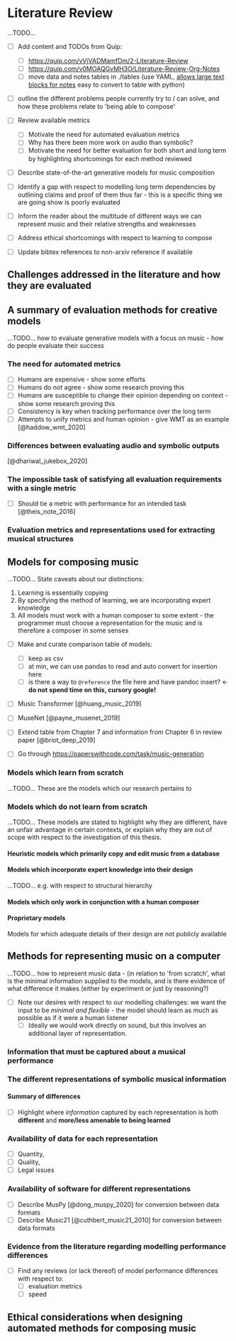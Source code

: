 
# Literature Review

...TODO... 

- [ ] Add content and TODOs from Quip:
    - [ ] https://quip.com/vVjVADMamfDm/2-Literature-Review
    - [ ] https://quip.com/v0MOAQGvMH3O/Literature-Review-Org-Notes
    - [ ] move data and notes tables in ./tables (use YAML, [allows large text blocks
      for notes](https://stackoverflow.com/a/3790497/2550114) easy to convert to table
      with python)
- [ ] outline the different problems people currently try to / can solve, and how these
  problems relate to 'being able to compose'
- [ ] Review available metrics
    - [ ] Motivate the need for automated evaluation metrics
    - [ ] Why has there been more work on audio than symbolic?
    - [ ] Motivate the need for better evaluation for both short and long term by
      highlighting shortcomings for each method reviewed
- [ ] Describe state-of-the-art generative models for music composition
- [ ] Identify a gap with respect to modelling long term dependencies by outlining
  claims and proof of them thus far - this is a specific thing we are going show is
  poorly evaluated
- [ ] Inform the reader about the multitude of different ways we can represent music and
  their relative strengths and weaknesses
- [ ] Address ethical shortcomings with respect to learning to compose
- [ ] Update bibtex references to non-arxiv reference if available


## Challenges addressed in the literature and how they are evaluated


## A summary of evaluation methods for creative models
...TODO... how to evaluate generative models with a focus on music - how do people
evaluate their success

### The need for automated metrics
- [ ] Humans are expensive - show some efforts
- [ ] Humans do not agree - show some research proving this
- [ ] Humans are susceptible to change their opinion depending on context - show some
  research proving this
- [ ] Consistency is key when tracking performance over the long term
- [ ] Attempts to unify metrics and human opinion - give WMT as an example
  [@haddow_wmt_2020]

### Differences between evaluating audio and symbolic outputs

[@dhariwal_jukebox_2020]

### The impossible task of satisfying all evaluation requirements with a single metric
- [ ] Should tie a metric with performance for an intended task [@theis_note_2016]

### Evaluation metrics and representations used for extracting musical structures


## Models for composing music
...TODO... State caveats about our distinctions:

1. Learning is essentially copying
2. By specifying the method of learning, we are incorporating expert knowledge
3. All models must work with a human composer to some extent - the programmer must
   choose a representation for the music and is therefore a composer in some senses

- [ ] Make and curate comparison table of models:
    - [ ] keep as csv
    - [ ] at min, we can use pandas to read and auto convert for insertion here
    - [ ] is there a way to `@reference` the file here and have pandoc insert? <- **do
      not spend time on this, cursory google!** 
- [ ] Music Transformer [@huang_music_2019]
- [ ] MuseNet [@payne_musenet_2019]
- [ ] Extend table from Chapter 7 and information from Chapter 6 in review paper
  [@briot_deep_2019] 
- [ ] Go through https://paperswithcode.com/task/music-generation


### Models which learn from scratch
...TODO... These are the models which our research pertains to

### Models which do not learn from scratch
...TODO... These models are stated to highlight why they are different, have an unfair
advantage in certain contexts, or explain why they are out of scope with respect to the
investigation of this thesis.

#### Heuristic models which primarily copy and edit music from a database

#### Models which incorporate expert knowledge into their design
...TODO... e.g. with respect to structural hierarchy

#### Models which only work in conjunction with a human composer

#### Proprietary models

Models for which adequate details of their design are not publicly available


## Methods for representing music on a computer
...TODO... how to represent music data - (in relation to 'from scratch', what is the
minimal information supplied to the models, and is there evidence of what difference it
makes (either by experiment or just by reasoning?)

- [ ] Note our desires with respect to our modelling challenges: we want the input to be
  *minimal and flexible* - the model should learn as much as possible as if it were a
  human listener
    - [ ] Ideally we would work directly on sound, but this involves an additional layer
      of representation.

### Information that must be captured about a musical performance

### The different representations of symbolic musical information

#### Summary of differences
- [ ] Highlight where *information* captured by each representation is both
  **different** and **more/less amenable to being learned**

### Availability of data for each representation
- [ ] Quantity,
- [ ] Quality,
- [ ] Legal issues

### Availability of software for different representations
- [ ] Describe MusPy [@dong_muspy_2020] for conversion between data formats
- [ ] Describe Music21 [@cuthbert_music21_2010] for conversion between data formats

### Evidence from the literature regarding modelling performance differences
- [ ] Find any reviews (or lack thereof) of model performance differences with respect
  to:
    - [ ] evaluation metrics
    - [ ] speed

## Ethical considerations when designing automated methods for composing music
